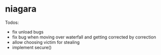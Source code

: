 niagara
=======

Todos:
- fix unload bugs
- fix bug when moving over waterfall and getting corrected by correction
- allow choosing victim for stealing
- implement secure() 
